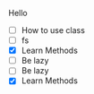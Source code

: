 Hello
- [ ] How to use class
- [ ] fs
- [x] Learn Methods
- [ ] Be lazy
- [ ] Be lazy
- [x] Learn Methods